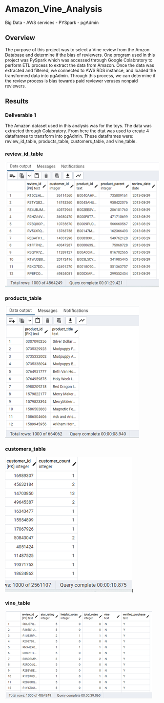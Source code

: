 # Amazon_Vine_Analysis

Big Data - AWS services - PYSpark - pgAdmin


## Overview

The purpose of this project was to select a Vine review from the Amzon Database and determine if the bias of reviewers.   One program
used in this project was PySpark which was accessed through Google Colabratory to perform ETL process to extract the data from Amazon. 
Once the data was extracted and filtered, we connected to AWS RDS instance, and loaded the transformed data into pgAdmin.  Through this
process, we can determine if the review process is bias towards paid reviewer veruses nonpaid reviewers.

## Results

### Deliverable 1

The Amazon dataset used in this analysis was for the toys.  The data was extracted through Colabratory.   From here the dtat was used to
create 4 dataframes to transform into pgAdmin.   These dataframes were: review_id_table, products_table, customers_table, and vine_table.

### review_id_table

![](Resources/review_id_table.png)

### products_table

![](Resources/product_id_table.png)

### customers_table

![](Resources/customers_id_table.png))

### vine_table

![](Resources/vine_id_table.png)
